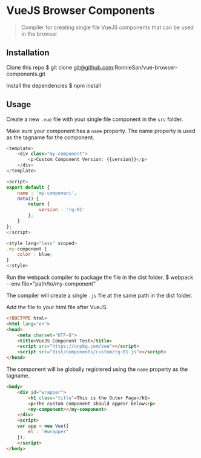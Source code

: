 # VueJS Browser Components

> Compiler for creating single file VueJS components that can be used in the browser

## Installation
Clone this repo
    $ git clone git@github.com:RonnieSan/vue-browser-components.git

Install the dependencies
    $ npm install

## Usage
Create a new `.vue` file with your single file component in the `src` folder.

Make sure your component has a `name` property.  The name property is used as the tagname for the component.

```javascript
<template>
    <div class="my-component">
        <p>Custom Component Version: {{version}}</p>
    </div>
</template>

<script>
export default {
    name : 'my-component',
    data() {
        return {
            version : 'rg-01'
        };
    }
};
</script>

<style lang="less" scoped>
.my-component {
    color : blue;
}
</style>
```

Run the webpack compiler to package the file in the dist folder.
    $ webpack --env.file="path/to/my-component"

The compiler will create a single `.js` file at the same path in the dist folder.

Add the file to your html file after VueJS.

```html
<!DOCTYPE html>
<html lang="en">
<head>
    <meta charset="UTF-8">
    <title>VueJS Component Test</title>
    <script src="https://unpkg.com/vue"></script>
    <script src="dist/components/custom/rg-01.js"></script>
</head>
```

The component will be globally registered using the `name` property as the tagname.

```html
<body>
    <div id="wrapper">
        <h1 class="title">This is the Outer Page</h1>
        <p>The custom component should appear below</p>
        <my-component></my-component>
    </div>
    <script>
    var app = new Vue({
        el : '#wrapper'
    });
    </script>
</body>
```